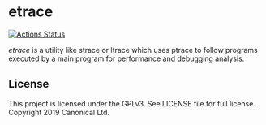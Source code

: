 # etrace
[![Actions Status](https://github.com/anonymouse64/etrace/workflows/Go/badge.svg)](https://github.com/anonymouse64/etrace/actions)

_etrace_ is a utility like strace or ltrace which uses ptrace to follow programs executed by a main program for performance and debugging analysis.

## License
This project is licensed under the GPLv3. See LICENSE file for full license. Copyright 2019 Canonical Ltd.
